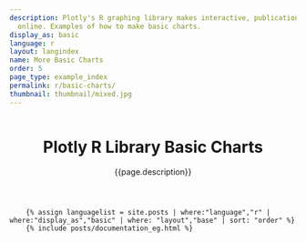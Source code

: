 ```yaml
---
description: Plotly's R graphing library makes interactive, publication-quality graphs
  online. Examples of how to make basic charts.
display_as: basic
language: r
layout: langindex
name: More Basic Charts
order: 5
page_type: example_index
permalink: r/basic-charts/
thumbnail: thumbnail/mixed.jpg
---
```


<header class="--welcome">
	<div class="--welcome-body">
		<!--div.--wrap-inner-->
		<div class="--title">
			<div class="--category-img"><img src="https://plot.ly/gh-pages/documentation/static/images/r-small.png" alt=""></div>
			<div class="--body">
				<h1>Plotly R Library Basic Charts</h1>
				<p>{{page.description}}</p>
			</div>
		</div>
	</div>
</header>

		{% assign languagelist = site.posts | where:"language","r" | where:"display_as","basic" | where: "layout","base" | sort: "order" %}
        {% include posts/documentation_eg.html %}
